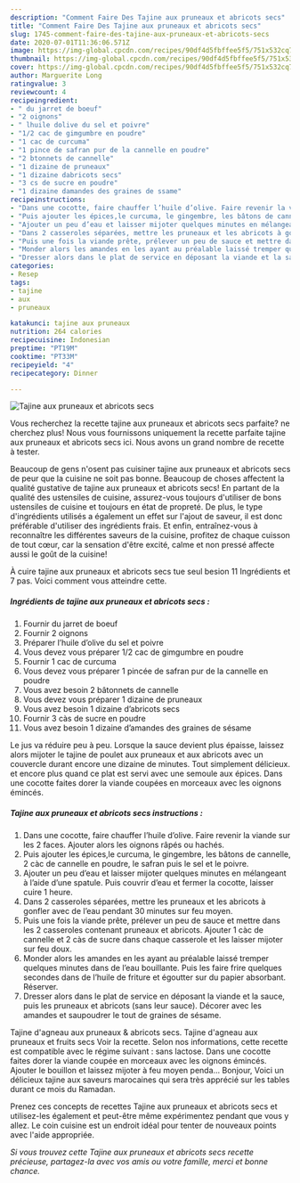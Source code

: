 ```yaml
---
description: "Comment Faire Des Tajine aux pruneaux et abricots secs"
title: "Comment Faire Des Tajine aux pruneaux et abricots secs"
slug: 1745-comment-faire-des-tajine-aux-pruneaux-et-abricots-secs
date: 2020-07-01T11:36:06.571Z
image: https://img-global.cpcdn.com/recipes/90df4d5fbffee5f5/751x532cq70/tajine-aux-pruneaux-et-abricots-secs-photo-principale-de-la-recette.jpg
thumbnail: https://img-global.cpcdn.com/recipes/90df4d5fbffee5f5/751x532cq70/tajine-aux-pruneaux-et-abricots-secs-photo-principale-de-la-recette.jpg
cover: https://img-global.cpcdn.com/recipes/90df4d5fbffee5f5/751x532cq70/tajine-aux-pruneaux-et-abricots-secs-photo-principale-de-la-recette.jpg
author: Marguerite Long
ratingvalue: 3
reviewcount: 4
recipeingredient:
- " du jarret de boeuf"
- "2 oignons"
- " lhuile dolive du sel et poivre"
- "1/2 cac de gimgumbre en poudre"
- "1 cac de curcuma"
- "1 pince de safran pur de la cannelle en poudre"
- "2 btonnets de cannelle"
- "1 dizaine de pruneaux"
- "1 dizaine dabricots secs"
- "3 cs de sucre en poudre"
- "1 dizaine damandes des graines de ssame"
recipeinstructions:
- "Dans une cocotte, faire chauffer l’huile d’olive. Faire revenir la viande sur les 2 faces. Ajouter alors les oignons râpés ou hachés."
- "Puis ajouter les épices,le curcuma, le gingembre, les bâtons de cannelle, 2 càc de cannelle en poudre, le safran puis le sel et le poivre."
- "Ajouter un peu d’eau et laisser mijoter quelques minutes en mélangeant à l’aide d’une spatule. Puis couvrir d’eau et fermer la cocotte, laisser cuire 1 heure."
- "Dans 2 casseroles séparées, mettre les pruneaux et les abricots à gonfler avec de l’eau pendant 30 minutes sur feu moyen."
- "Puis une fois la viande prête, prélever un peu de sauce et mettre dans les 2 casseroles contenant pruneaux et abricots. Ajouter 1 càc de cannelle et 2 càs de sucre dans chaque casserole et les laisser mijoter sur feu doux."
- "Monder alors les amandes en les ayant au préalable laissé tremper quelques minutes dans de l’eau bouillante. Puis les faire frire quelques secondes dans de l’huile de friture et égoutter sur du papier absorbant. Réserver."
- "Dresser alors dans le plat de service en déposant la viande et la sauce, puis les pruneaux et abricots (sans leur sauce). Décorer avec les amandes et saupoudrer le tout de graines de sésame."
categories:
- Resep
tags:
- tajine
- aux
- pruneaux

katakunci: tajine aux pruneaux 
nutrition: 264 calories
recipecuisine: Indonesian
preptime: "PT19M"
cooktime: "PT33M"
recipeyield: "4"
recipecategory: Dinner

---
```



![Tajine aux pruneaux et abricots secs](https://img-global.cpcdn.com/recipes/90df4d5fbffee5f5/751x532cq70/tajine-aux-pruneaux-et-abricots-secs-photo-principale-de-la-recette.jpg)

Vous recherchez la recette tajine aux pruneaux et abricots secs parfaite? ne cherchez plus! Nous vous fournissons uniquement la recette parfaite tajine aux pruneaux et abricots secs ici. Nous avons un grand nombre de recette à tester.

Beaucoup de gens n'osent pas cuisiner tajine aux pruneaux et abricots secs de peur que la cuisine ne soit pas bonne. Beaucoup de choses affectent la qualité gustative de tajine aux pruneaux et abricots secs! En partant de la qualité des ustensiles de cuisine, assurez-vous toujours d'utiliser de bons ustensiles de cuisine et toujours en état de propreté. De plus, le type d'ingrédients utilisés a également un effet sur l'ajout de saveur, il est donc préférable d'utiliser des ingrédients frais. Et enfin, entraînez-vous à reconnaître les différentes saveurs de la cuisine, profitez de chaque cuisson de tout cœur, car la sensation d'être excité, calme et non pressé affecte aussi le goût de la cuisine!

<!--inarticleads1-->

À cuire tajine aux pruneaux et abricots secs tue seul besion 11 Ingrédients et 7 pas. Voici comment vous atteindre cette.

##### Ingrédients de tajine aux pruneaux et abricots secs :

1. Fournir  du jarret de boeuf
1. Fournir 2 oignons
1. Préparer  l’huile d’olive du sel et poivre
1. Vous devez vous préparer 1/2 cac de gimgumbre en poudre
1. Fournir 1 cac de curcuma
1. Vous devez vous préparer 1 pincée de safran pur de la cannelle en poudre
1. Vous avez besoin 2 bâtonnets de cannelle
1. Vous devez vous préparer 1 dizaine de pruneaux
1. Vous avez besoin 1 dizaine d’abricots secs
1. Fournir 3 càs de sucre en poudre
1. Vous avez besoin 1 dizaine d’amandes des graines de sésame


Le jus va réduire peu à peu. Lorsque la sauce devient plus épaisse, laissez alors mijoter le tajine de poulet aux pruneaux et aux abricots avec un couvercle durant encore une dizaine de minutes. Tout simplement délicieux. et encore plus quand ce plat est servi avec une semoule aux épices. Dans une cocotte faites dorer la viande coupées en morceaux avec les oignons émincés. 

<!--inarticleads2-->

##### Tajine aux pruneaux et abricots secs instructions :

1. Dans une cocotte, faire chauffer l’huile d’olive. Faire revenir la viande sur les 2 faces. Ajouter alors les oignons râpés ou hachés.
1. Puis ajouter les épices,le curcuma, le gingembre, les bâtons de cannelle, 2 càc de cannelle en poudre, le safran puis le sel et le poivre.
1. Ajouter un peu d’eau et laisser mijoter quelques minutes en mélangeant à l’aide d’une spatule. Puis couvrir d’eau et fermer la cocotte, laisser cuire 1 heure.
1. Dans 2 casseroles séparées, mettre les pruneaux et les abricots à gonfler avec de l’eau pendant 30 minutes sur feu moyen.
1. Puis une fois la viande prête, prélever un peu de sauce et mettre dans les 2 casseroles contenant pruneaux et abricots. Ajouter 1 càc de cannelle et 2 càs de sucre dans chaque casserole et les laisser mijoter sur feu doux.
1. Monder alors les amandes en les ayant au préalable laissé tremper quelques minutes dans de l’eau bouillante. Puis les faire frire quelques secondes dans de l’huile de friture et égoutter sur du papier absorbant. Réserver.
1. Dresser alors dans le plat de service en déposant la viande et la sauce, puis les pruneaux et abricots (sans leur sauce). Décorer avec les amandes et saupoudrer le tout de graines de sésame.


Tajine d&#39;agneau aux pruneaux &amp; abricots secs. Tajine d&#39;agneau aux pruneaux et fruits secs Voir la recette. Selon nos informations, cette recette est compatible avec le régime suivant : sans lactose. Dans une cocotte faites dorer la viande coupée en morceaux avec les oignons émincés. Ajouter le bouillon et laissez mijoter à feu moyen penda… Bonjour, Voici un délicieux tajine aux saveurs marocaines qui sera très apprécié sur les tables durant ce mois du Ramadan. 

<!--inarticleads1-->

<p>
Prenez ces concepts de recettes Tajine aux pruneaux et abricots secs et utilisez-les également et peut-être même expérimentez pendant que vous y allez. Le coin cuisine est un endroit idéal pour tenter de nouveaux points avec l'aide appropriée.
</p>

<p>
<i>Si vous trouvez cette Tajine aux pruneaux et abricots secs recette précieuse, partagez-la avec vos amis ou votre famille, merci et bonne chance.</i>
</p>
